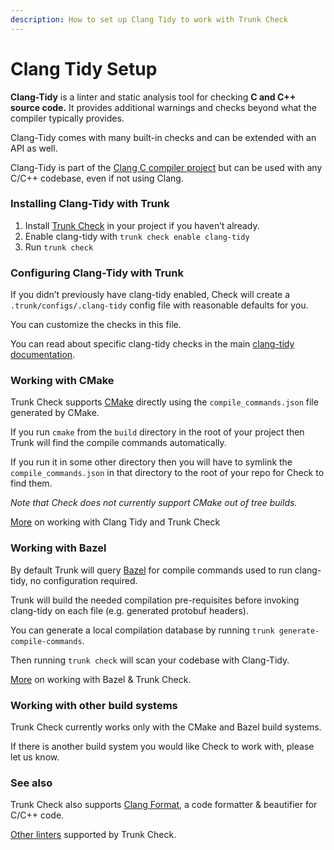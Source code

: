 ```yaml
---
description: How to set up Clang Tidy to work with Trunk Check
---
```


# Clang Tidy Setup

**Clang-Tidy** is a linter and static analysis tool for checking **C and C++ source code.** It provides additional warnings and checks beyond what the compiler typically provides.

Clang-Tidy comes with many built-in checks and can be extended with an API as well.

Clang-Tidy is part of the [Clang C compiler project](https://clang.llvm.org/) but can be used with any C/C++ codebase, even if not using Clang.

### Installing Clang-Tidy with Trunk

1. Install [Trunk Check](https://docs.trunk.io/check) in your project if you haven’t already.
2. Enable clang-tidy with `trunk check enable clang-tidy`
3. Run `trunk check`

### Configuring Clang-Tidy with Trunk

If you didn’t previously have clang-tidy enabled, Check will create a `.trunk/configs/.clang-tidy` config file with reasonable defaults for you.

You can customize the checks in this file.

You can read about specific clang-tidy checks in the main [clang-tidy documentation](https://clang.llvm.org/extra/clang-tidy/).

### Working with CMake

Trunk Check supports [CMake](https://cmake.org/) directly using the `compile_commands.json` file generated by CMake.

If you run `cmake` from the `build` directory in the root of your project then Trunk will find the compile commands automatically.

If you run it in some other directory then you will have to symlink the `compile_commands.json` in that directory to the root of your repo for Check to find them.

_Note that Check does not currently support CMake out of tree builds._

[More](#clang-tidy-setup) on working with Clang Tidy and Trunk Check

### Working with Bazel

By default Trunk will query [Bazel](https://bazel.build/) for compile commands used to run clang-tidy, no configuration required.

Trunk will build the needed compilation pre-requisites before invoking clang-tidy on each file (e.g. generated protobuf headers).

You can generate a local compilation database by running `trunk generate-compile-commands`.

Then running `trunk check` will scan your codebase with Clang-Tidy.

[More](#working-with-bazel) on working with Bazel & Trunk Check.

### Working with other build systems

Trunk Check currently works only with the CMake and Bazel build systems.

If there is another build system you would like Check to work with, please let us know.

### See also

Trunk Check also supports [Clang Format](https://docs.trunk.io/check/configuration/configuring-existing-linters#clang-format), a code formatter & beautifier for C/C++ code.

[Other linters](https://docs.trunk.io/check/configuration/supported-linters) supported by Trunk Check.
